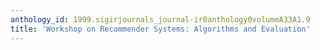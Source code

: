 ```yaml
---
anthology_id: 1999.sigirjournals_journal-ir0anthology0volumeA33A1.9
title: 'Workshop on Recommender Systems: Algorithms and Evaluation'
---
```

